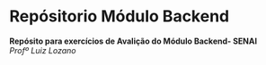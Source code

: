 # Repósitorio Módulo Backend #

**Repósito para exercícios de Avalição do Módulo Backend- SENAI <br>**
*Profº Luiz Lozano* 
